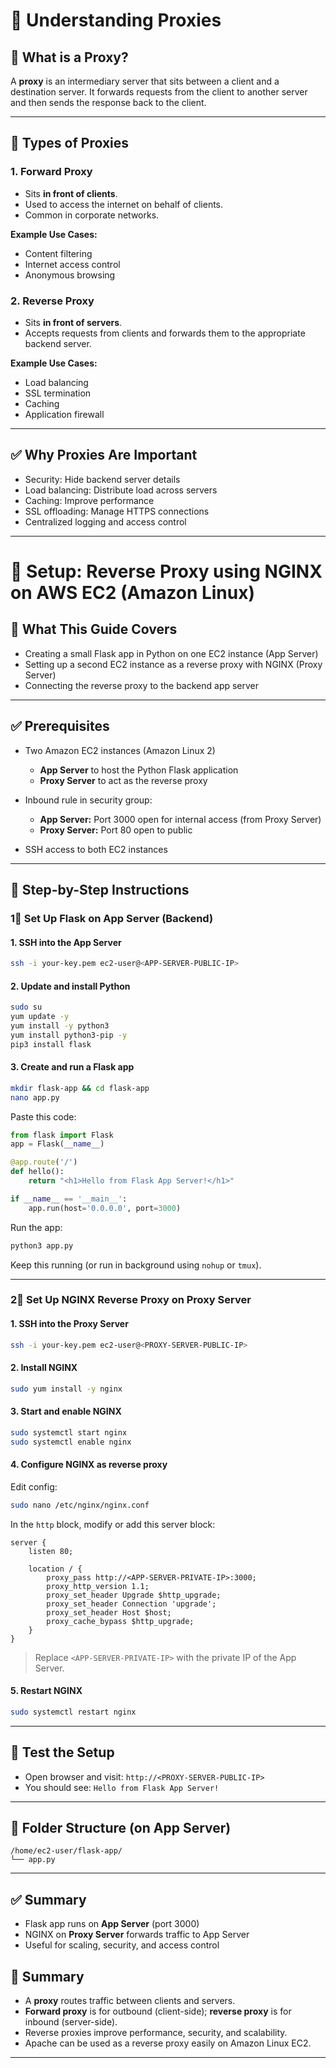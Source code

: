 # 🔌 Understanding Proxies

## 📘 What is a Proxy?

A **proxy** is an intermediary server that sits between a client and a destination server. It forwards requests from the client to another server and then sends the response back to the client.

---

## 🔄 Types of Proxies

### 1. **Forward Proxy**

* Sits **in front of clients**.
* Used to access the internet on behalf of clients.
* Common in corporate networks.

**Example Use Cases:**

* Content filtering
* Internet access control
* Anonymous browsing

### 2. **Reverse Proxy**

* Sits **in front of servers**.
* Accepts requests from clients and forwards them to the appropriate backend server.

**Example Use Cases:**

* Load balancing
* SSL termination
* Caching
* Application firewall

---

## ✅ Why Proxies Are Important

* Security: Hide backend server details
* Load balancing: Distribute load across servers
* Caching: Improve performance
* SSL offloading: Manage HTTPS connections
* Centralized logging and access control

---


# 🚀 Setup: Reverse Proxy using NGINX on AWS EC2 (Amazon Linux)

## 📆 What This Guide Covers

* Creating a small Flask app in Python on one EC2 instance (App Server)
* Setting up a second EC2 instance as a reverse proxy with NGINX (Proxy Server)
* Connecting the reverse proxy to the backend app server

---

## ✅ Prerequisites

* Two Amazon EC2 instances (Amazon Linux 2)

  * **App Server** to host the Python Flask application
  * **Proxy Server** to act as the reverse proxy
* Inbound rule in security group:

  * **App Server:** Port 3000 open for internal access (from Proxy Server)
  * **Proxy Server:** Port 80 open to public
* SSH access to both EC2 instances

---

## 🔧 Step-by-Step Instructions

### 1⃣ Set Up Flask on App Server (Backend)

#### 1. SSH into the App Server

```bash
ssh -i your-key.pem ec2-user@<APP-SERVER-PUBLIC-IP>
```

#### 2. Update and install Python

```bash
sudo su
yum update -y
yum install -y python3
yum install python3-pip -y
pip3 install flask

```

#### 3. Create and run a Flask app

```bash
mkdir flask-app && cd flask-app
nano app.py
```

Paste this code:

```python
from flask import Flask
app = Flask(__name__)

@app.route('/')
def hello():
    return "<h1>Hello from Flask App Server!</h1>"

if __name__ == '__main__':
    app.run(host='0.0.0.0', port=3000)
```

Run the app:

```bash
python3 app.py
```

Keep this running (or run in background using `nohup` or `tmux`).

---

### 2⃣ Set Up NGINX Reverse Proxy on Proxy Server

#### 1. SSH into the Proxy Server

```bash
ssh -i your-key.pem ec2-user@<PROXY-SERVER-PUBLIC-IP>
```

#### 2. Install NGINX

```bash
sudo yum install -y nginx
```

#### 3. Start and enable NGINX

```bash
sudo systemctl start nginx
sudo systemctl enable nginx
```

#### 4. Configure NGINX as reverse proxy

Edit config:

```bash
sudo nano /etc/nginx/nginx.conf
```

In the `http` block, modify or add this server block:

```nginx
server {
    listen 80;

    location / {
        proxy_pass http://<APP-SERVER-PRIVATE-IP>:3000;
        proxy_http_version 1.1;
        proxy_set_header Upgrade $http_upgrade;
        proxy_set_header Connection 'upgrade';
        proxy_set_header Host $host;
        proxy_cache_bypass $http_upgrade;
    }
}
```

> Replace `<APP-SERVER-PRIVATE-IP>` with the private IP of the App Server.

#### 5. Restart NGINX

```bash
sudo systemctl restart nginx
```

---

## 🔎 Test the Setup

* Open browser and visit: `http://<PROXY-SERVER-PUBLIC-IP>`
* You should see: `Hello from Flask App Server!`

---

## 📁 Folder Structure (on App Server)

```
/home/ec2-user/flask-app/
└── app.py
```

---

## ✅ Summary

* Flask app runs on **App Server** (port 3000)
* NGINX on **Proxy Server** forwards traffic to App Server
* Useful for scaling, security, and access control



## 📌 Summary

* A **proxy** routes traffic between clients and servers.
* **Forward proxy** is for outbound (client-side); **reverse proxy** is for inbound (server-side).
* Reverse proxies improve performance, security, and scalability.
* Apache can be used as a reverse proxy easily on Amazon Linux EC2.

---
